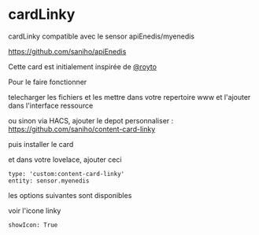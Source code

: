 # cardLinky
cardLinky compatible avec le sensor apiEnedis/myenedis

https://github.com/saniho/apiEnedis

Cette card est initialement inspirée de [@royto](https://github.com/royto/linky-card)

Pour le faire fonctionner 

telecharger les fichiers et les mettre dans votre repertoire www et l'ajouter dans l'interface ressource

ou sinon via HACS, ajouter le depot personnaliser : https://github.com/saniho/content-card-linky

puis installer le card

et dans votre lovelace, ajouter ceci

````
type: 'custom:content-card-linky'
entity: sensor.myenedis
````

les options suivantes sont disponibles

voir l'icone linky
````
showIcon: True
````
